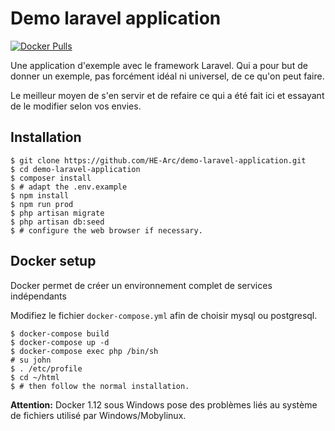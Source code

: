 # Demo laravel application

[![Docker Pulls](https://img.shields.io/docker/pulls/greut/laravel.svg?maxAge=2592000?style=flat-square)](https://hub.docker.com/r/greut/laravel)

Une application d'exemple avec le framework Laravel. Qui a pour but de donner
un exemple, pas forcément idéal ni universel, de ce qu'on peut faire.

Le meilleur moyen de s'en servir et de refaire ce qui a été fait ici et
essayant de le modifier selon vos envies.

## Installation

```shell
$ git clone https://github.com/HE-Arc/demo-laravel-application.git
$ cd demo-laravel-application
$ composer install
$ # adapt the .env.example
$ npm install
$ npm run prod
$ php artisan migrate
$ php artisan db:seed
$ # configure the web browser if necessary.
```

## Docker setup

Docker permet de créer un environnement complet de services indépendants

Modifiez le fichier `docker-compose.yml` afin de choisir mysql ou postgresql.

```shell
$ docker-compose build
$ docker-compose up -d
$ docker-compose exec php /bin/sh
# su john
$ . /etc/profile
$ cd ~/html
$ # then follow the normal installation.
```

**Attention:** Docker 1.12 sous Windows pose des problèmes liés au système de
fichiers utilisé par Windows/Mobylinux.
